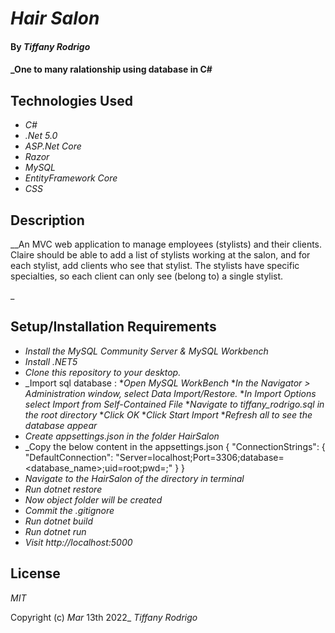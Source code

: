 # _Hair Salon_

#### By _**Tiffany Rodrigo**_

#### _One to many ralationship using database in C#

## Technologies Used
* _C#_
* _.Net 5.0_
* _ASP.Net Core_
* _Razor_
* _MySQL_
* _EntityFramework Core_
* _CSS_



## Description

__An MVC web application to  manage  employees (stylists) and their clients. Claire should be able to add a list of stylists working at the salon, and for each stylist, add clients who see that stylist. The stylists have specific specialties, so each client can only see (belong to) a single stylist.


_

## Setup/Installation Requirements
* _Install the MySQL Community Server & MySQL Workbench_
* _Install .NET5_
* _Clone this repository to your desktop._
* _Import sql database :
  *_Open MySQL WorkBench_
  *_In the Navigator > Administration window, select Data Import/Restore._
  *_In Import Options select Import from Self-Contained File_
  *_Navigate to tiffany_rodrigo.sql in the root directory_
  *_Click OK_
  *_Click Start Import_
  *_Refresh all to see the database appear_
* _Create appsettings.json in the folder HairSalon_
* _Copy the below content in the appsettings.json
{
  "ConnectionStrings": {
      "DefaultConnection": "Server=localhost;Port=3306;database=<database_name>;uid=root;pwd=<password>;"
  }
}
* _Navigate to the HairSalon of the directory in terminal_
* _Run dotnet restore_
* _Now object folder will be created_
* _Commit the .gitignore_
* _Run dotnet build_
* _Run dotnet run_
* _Visit http://localhost:5000_







## License

_MIT_

Copyright (c) _Mar_ 13th 2022_ _Tiffany Rodrigo_




